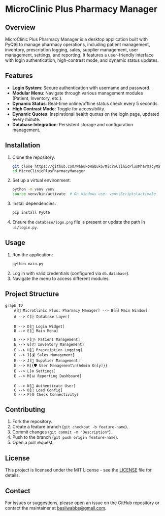 # MicroClinic Plus Pharmacy Manager

## Overview
MicroClinic Plus Pharmacy Manager is a desktop application built with PyQt6 to manage pharmacy operations, including patient management, inventory, prescription logging, sales, supplier management, user management, settings, and reporting. It features a user-friendly interface with login authentication, high-contrast mode, and dynamic status updates.

## Features
- **Login System**: Secure authentication with username and password.
- **Modular Menu**: Navigate through various management modules (Patient, Inventory, etc.).
- **Dynamic Status**: Real-time online/offline status check every 5 seconds.
- **High Contrast Mode**: Toggle for accessibility.
- **Dynamic Quotes**: Inspirational health quotes on the login page, updated every minute.
- **Database Integration**: Persistent storage and configuration management.

## Installation
1. Clone the repository:
   ```bash
   git clone https://github.com/WabukoWabuko/MicroClinicPlusPharmacyManager.git
   cd MicroClinicPlusPharmacyManager
   ```
2. Set up a virtual environment:
   ```bash
   python -m venv venv
   source venv/bin/activate  # On Windows use: venv\Scripts\activate
   ```
3. Install dependencies:
   ```bash
   pip install PyQt6
   ```
4. Ensure the `database/logo.png` file is present or update the path in `ui/login.py`.

## Usage
1. Run the application:
   ```bash
   python main.py
   ```
2. Log in with valid credentials (configured via `db.database`).
3. Navigate the menu to access different modules.

## Project Structure
```mermaid
graph TD
    A[💊 MicroClinic Plus: Pharmacy Manager] --> B[🪟 Main Window]
    A --> C[🗄️ Database Layer]
    
    B --> D[🔐 Login Widget]
    B --> E[📂 Main Menu]

    E --> F[🧑‍⚕️ Patient Management]
    E --> G[📦 Inventory Management]
    E --> H[📝 Prescription Logging]
    E --> I[💰 Sales Management]
    E --> J[🚚 Supplier Management]
    E --> K{{🛡️ User Management\n(Admin Only)}}
    E --> L[⚙️ Settings]
    E --> M[📊 Reporting Dashboard]

    C --> N[🔑 Authenticate User]
    C --> O[📁 Load Config]
    C --> P[🌐 Check Connectivity]
```

## Contributing
1. Fork the repository.
2. Create a feature branch (`git checkout -b feature-name`).
3. Commit changes (`git commit -m "Description"`).
4. Push to the branch (`git push origin feature-name`).
5. Open a pull request.

## License
This project is licensed under the MIT License - see the [LICENSE](LICENSE) file for details.

## Contact
For issues or suggestions, please open an issue on the GitHub repository or contact the maintainer at basilwabbs@gmail.com.
